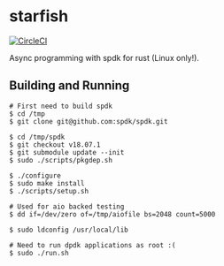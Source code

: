 # starfish

[![CircleCI](https://circleci.com/gh/jkozlowski/starfish.svg?style=svg)](https://circleci.com/gh/jkozlowski/starfish)

Async programming with spdk for rust (Linux only!).

## Building and Running

```
# First need to build spdk
$ cd /tmp
$ git clone git@github.com:spdk/spdk.git

$ cd /tmp/spdk
$ git checkout v18.07.1
$ git submodule update --init
$ sudo ./scripts/pkgdep.sh

$ ./configure
$ sudo make install
$ ./scripts/setup.sh

# Used for aio backed testing
$ dd if=/dev/zero of=/tmp/aiofile bs=2048 count=5000

$ sudo ldconfig /usr/local/lib

# Need to run dpdk applications as root :(
$ sudo ./run.sh
```
